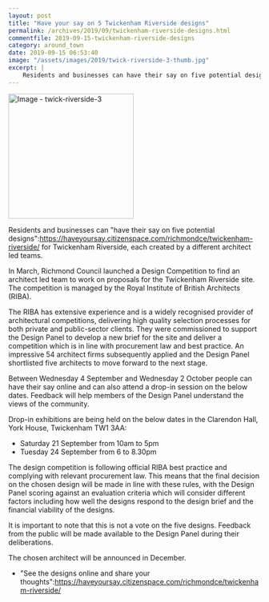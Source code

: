 ```yaml
---
layout: post
title: "Have your say on 5 Twickenham Riverside designs"
permalink: /archives/2019/09/twickenham-riverside-designs.html
commentfile: 2019-09-15-twickenham-riverside-designs
category: around_town
date: 2019-09-15 06:53:40
image: "/assets/images/2019/twick-riverside-3-thumb.jpg"
excerpt: |
    Residents and businesses can have their say on five potential designs for Twickenham Riverside later this week, each created by a different architect led teams.
---
```

<a href="/assets/images/2019/twick-riverside-3.jpg" title="Click for a larger image"><img src="/assets/images/2019/twick-riverside-3-thumb.jpg" width="250" alt="Image - twick-riverside-3"  class="photo right"/></a>

Residents and businesses can "have their say on five potential designs":https://haveyoursay.citizenspace.com/richmondce/twickenham-riverside/ for Twickenham Riverside, each created by a different architect led teams.

In March, Richmond Council launched a Design Competition to find an architect led team to work on proposals for the Twickenham Riverside site. The competition is managed by the Royal Institute of British Architects (RIBA).

The RIBA has extensive experience and is a widely recognised provider of architectural competitions, delivering high quality selection processes for both private and public-sector clients. They were commissioned to support the Design Panel to develop a new brief for the site and deliver a competition which is in line with procurement law and best practice. An impressive 54 architect firms subsequently applied and the Design Panel shortlisted five architects to move forward to the next stage.

Between Wednesday 4 September and Wednesday 2 October people can have their say online and can also attend a drop-in session on the below dates. Feedback will help members of the Design Panel understand the views of the community.

Drop-in exhibitions are being held on the below dates in the Clarendon Hall, York House, Twickenham TW1 3AA:

- Saturday 21 September from 10am to 5pm
- Tuesday 24 September from 6 to 8.30pm

The design competition is following official RIBA best practice and complying with relevant procurement law. This means that the final decision on the chosen design will be made in line with these rules, with the Design Panel scoring against an evaluation criteria which will consider different factors including how well the designs respond to the design brief and the financial viability of the designs.

It is important to note that this is not a vote on the five designs. Feedback from the public will be made available to the Design Panel during their deliberations.

The chosen architect will be announced in December.

- "See the designs online and share your thoughts":https://haveyoursay.citizenspace.com/richmondce/twickenham-riverside/
